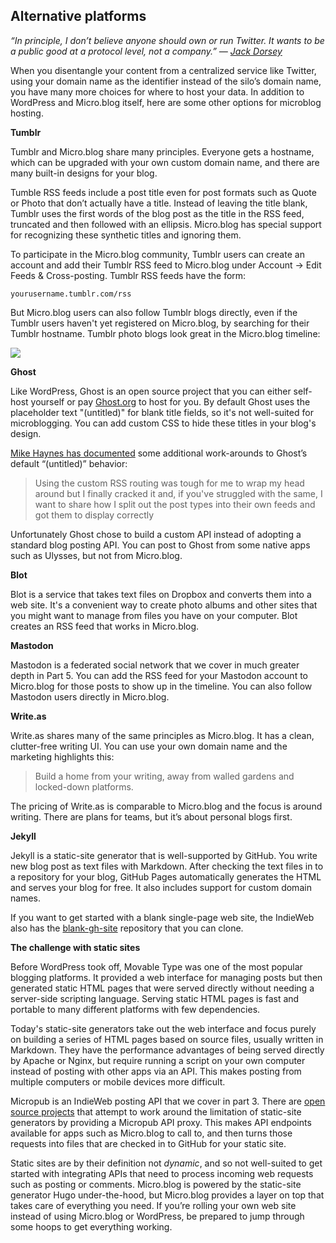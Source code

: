 ## Alternative platforms

_“In principle, I don’t believe anyone should own or run Twitter. It wants to be a public good at a protocol level, not a company.” — [Jack Dorsey][1]_

When you disentangle your content from a centralized service like Twitter, using your domain name as the identifier instead of the silo’s domain name, you have many more choices for where to host your data. In addition to WordPress and Micro.blog itself, here are some other options for microblog hosting.

**Tumblr**

Tumblr and Micro.blog share many principles. Everyone gets a hostname, which can be upgraded with your own custom domain name, and there are many built-in designs for your blog.

Tumble RSS feeds include a post title even for post formats such as Quote or Photo that don’t actually have a title. Instead of leaving the title blank, Tumblr uses the first words of the blog post as the title in the RSS feed, truncated and then followed with an ellipsis. Micro.blog has special support for recognizing these synthetic titles and ignoring them.

To participate in the Micro.blog community, Tumblr users can create an account and add their Tumblr RSS feed to Micro.blog under Account → Edit Feeds & Cross-posting. Tumblr RSS feeds have the form:

	yourusername.tumblr.com/rss

But Micro.blog users can also follow Tumblr blogs directly, even if the Tumblr users haven't yet registered on Micro.blog, by searching for their Tumblr hostname. Tumblr photo blogs look great in the Micro.blog timeline:

![][image-1]

**Ghost**

Like WordPress, Ghost is an open source project that you can either self-host yourself or pay [Ghost.org][2] to host for you. By default Ghost uses the placeholder text "(untitled)" for blank title fields, so it's not well-suited for microblogging. You can add custom CSS to hide these titles in your blog's design.

[Mike Haynes has documented][3] some additional work-arounds to Ghost’s default “(untitled)” behavior:

> Using the custom RSS routing was tough for me to wrap my head around but I finally cracked it and, if you've struggled with the same, I want to share how I split out the post types into their own feeds and got them to display correctly

Unfortunately Ghost chose to build a custom API instead of adopting a standard blog posting API. You can post to Ghost from some native apps such as Ulysses, but not from Micro.blog.

**Blot**

Blot is a service that takes text files on Dropbox and converts them into a web site. It's a convenient way to create photo albums and other sites that you might want to manage from files you have on your computer. Blot creates an RSS feed that works in Micro.blog.

**Mastodon**

Mastodon is a federated social network that we cover in much greater depth in Part 5. You can add the RSS feed for your Mastodon account to Micro.blog for those posts to show up in the timeline. You can also follow Mastodon users directly in Micro.blog.

**Write.as**

Write.as shares many of the same principles as Micro.blog. It has a clean, clutter-free writing UI. You can use your own domain name and the marketing highlights this:

> Build a home from your writing, away from walled gardens and locked-down platforms.

The pricing of Write.as is comparable to Micro.blog and the focus is around writing. There are plans for teams, but it’s about personal blogs first.

**Jekyll**

Jekyll is a static-site generator that is well-supported by GitHub. You write new blog post as text files with Markdown. After checking the text files in to a repository for your blog, GitHub Pages automatically generates the HTML and serves your blog for free. It also includes support for custom domain names.

If you want to get started with a blank single-page web site, the IndieWeb also has the [blank-gh-site][4] repository that you can clone.

**The challenge with static sites**

Before WordPress took off, Movable Type was one of the most popular blogging platforms. It provided a web interface for managing posts but then generated static HTML pages that were served directly without needing a server-side scripting language. Serving static HTML pages is fast and portable to many different platforms with few dependencies.

Today's static-site generators take out the web interface and focus purely on building a series of HTML pages based on source files, usually written in Markdown. They have the performance advantages of being served directly by Apache or Nginx, but require running a script on your own computer instead of posting with other apps via an API. This makes posting from multiple computers or mobile devices more difficult.

Micropub is an IndieWeb posting API that we cover in part 3. There are [open source projects][5] that attempt to work around the limitation of static-site generators by providing a Micropub API proxy. This makes API endpoints available for apps such as Micro.blog to call to, and then turns those requests into files that are checked in to GitHub for your static site.

Static sites are by their definition not _dynamic_, and so not well-suited to get started with integrating APIs that need to process incoming web requests such as posting or comments. Micro.blog is powered by the static-site generator Hugo under-the-hood, but Micro.blog provides a layer on top that takes care of everything you need. If you’re rolling your own web site instead of using Micro.blog or WordPress, be prepared to jump through some hoops to get everything working.

[1]:	https://twitter.com/jack/status/1518772756069773313
[2]:	https://ghost.org
[3]:	https://mikehayn.es/displaying-posts-without-titles-in-ghost-rss-feeds/
[4]:	https://github.com/indieweb/blank-gh-site
[5]:	https://indieweb.org/static_site

[image-1]:	https://book.micro.blog/uploads/2020/8570bf0d3a.png